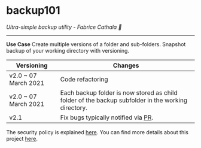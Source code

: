 # backup101

*Ultra-simple backup utility - Fabrice Cathala 🐸*

---

**Use Case**
Create multiple versions of a folder and sub-folders.
Snapshot backup of your working directory with versioning.

| Versioning | Changes |
| -------------------- | ---- |
| v2.0 ~ 07 March 2021 | Code refactoring |
| v2.0 ~ 07 March 2021 | Each backup folder is now stored as child folder of the backup subfolder in the working directory. |
| v2.1 | Fix bugs typically notified via [PR](https://github.com/fcathala/backup101/pulls). |

The security policy is explained [here](https://github.com/fcathala/backup101/blob/main/SECURITY.md).
You can find more details about this project [here](https://backup101.uk/).
